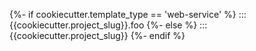 {%- if cookiecutter.template_type == 'web-service' %}
::: {{cookiecutter.project_slug}}.foo
{%- else %}
::: {{cookiecutter.project_slug}}
{%- endif %}
